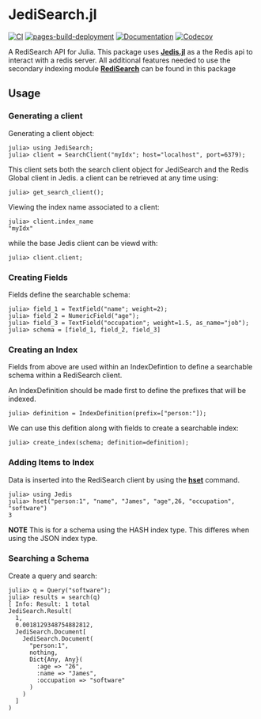 # JediSearch.jl
[![CI](https://github.com/jacksoncalvert/JediSearch.jl/actions/workflows/ci.yml/badge.svg?branch=main)](https://github.com/jacksoncalvert/JediSearch.jl/actions/workflows/ci.yml)
[![pages-build-deployment](https://github.com/jacksoncalvert/JediSearch.jl/actions/workflows/pages/pages-build-deployment/badge.svg?branch=main)](https://github.com/jacksoncalvert/JediSearch.jl/actions/workflows/pages/pages-build-deployment)
[![Documentation](https://github.com/jacksoncalvert/JediSearch.jl/actions/workflows/docs.yml/badge.svg?branch=main)](https://github.com/jacksoncalvert/JediSearch.jl/actions/workflows/docs.yml)
[![Codecov](https://codecov.io/gh/jacksoncalvert/JediSearch.jl/branch/main/graph/badge.svg)](https://codecov.io/gh/jacksoncalvert/JediSearch.jl/)

A RediSearch API for Julia. This package uses **[Jedis.jl](https://github.com/captchanjack/Jedis.jl)** as a the Redis api to interact with a redis server. All additional features needed to use the secondary indexing module **[RediSearch](https://oss.redis.com/redisearch/)** can be found in this package


## Usage 
### Generating a client
Generating a client object:
```
julia> using JediSearch;
julia> client = SearchClient("myIdx"; host="localhost", port=6379);
```

This client sets both the search client object for JediSearch and the Redis Global client in Jedis. a client can be retrieved at any time using:
```
julia> get_search_client();
```

Viewing the index name associated to a client:
```
julia> client.index_name
"myIdx"
```

while the base Jedis client can be viewd with:
```
julia> client.client;
```

### Creating Fields
Fields define the searchable schema:
```
julia> field_1 = TextField("name"; weight=2);
julia> field_2 = NumericField("age");
julia> field_3 = TextField("occupation"; weight=1.5, as_name="job");
julia> schema = [field_1, field_2, field_3]

```

### Creating an Index
Fields from above are used within an IndexDefintion to define a searchable schema within a RediSearch client.

An IndexDefinition should be made first to define the prefixes that will be indexed. 
```
julia> definition = IndexDefinition(prefix=["person:"]);
```
We can use this defition along with fields to create a searchable index:

```
julia> create_index(schema; definition=definition);
```

### Adding Items to Index

Data is inserted into the RediSearch client by using the **[hset](https://captchanjack.github.io/Jedis.jl/commands/#Jedis.hset)** command. 
```
julia> using Jedis
julia> hset("person:1", "name", "James", "age",26, "occupation", "software")
3
```

**NOTE** This is for a schema using the HASH  index type. This differes when using the JSON index type.

### Searching a Schema
Create a query and search:
```
julia> q = Query("software");
julia> results = search(q)
[ Info: Result: 1 total
JediSearch.Result(
  1,
  0.0018129348754882812,
  JediSearch.Document[
    JediSearch.Document(
      "person:1",
      nothing,
      Dict{Any, Any}(
        :age => "26",
        :name => "James",
        :occupation => "software"
      )
    )
  ]
)
```
